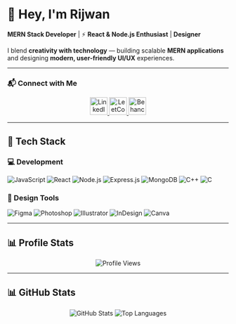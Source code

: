 # 👋 Hey, I'm Rijwan  

 **MERN Stack Developer** | ⚡ **React & Node.js Enthusiast** | **Designer**  

I blend **creativity with technology** — building scalable **MERN applications** and designing **modern, user-friendly UI/UX** experiences.  

---

### 📬 Connect with Me
<p align="center">
  <a href="https://www.linkedin.com/in/rijwanln/" target="_blank">
    <img src="https://cdn.jsdelivr.net/gh/devicons/devicon/icons/linkedin/linkedin-original.svg" alt="LinkedIn" height="40" width="40"/>
  </a>
  <a href="https://leetcode.com/u/__rijwan/" target="_blank">
    <img src="https://upload.wikimedia.org/wikipedia/commons/1/19/LeetCode_logo_black.png" alt="LeetCode" height="40" width="40"/>
  </a>
  <a href="https://www.behance.net/rijwanhusain" target="_blank">
    <img src="https://upload.wikimedia.org/wikipedia/commons/0/08/Behance_logo_2018.svg" alt="Behance" height="40" width="40"/>
  </a>
</p>


---

## 🚀 Tech Stack

### 💻 Development
<p align="left">
  <img src="https://img.shields.io/badge/JavaScript-F7DF1E?style=for-the-badge&logo=javascript&logoColor=black" alt="JavaScript"/> 
  <img src="https://img.shields.io/badge/React-61DAFB?style=for-the-badge&logo=react&logoColor=black" alt="React"/> 
  <img src="https://img.shields.io/badge/Node.js-339933?style=for-the-badge&logo=node.js&logoColor=white" alt="Node.js"/> 
  <img src="https://img.shields.io/badge/Express.js-000000?style=for-the-badge&logo=express&logoColor=white" alt="Express.js"/> 
  <img src="https://img.shields.io/badge/MongoDB-47A248?style=for-the-badge&logo=mongodb&logoColor=white" alt="MongoDB"/> 
  <img src="https://img.shields.io/badge/C++-00599C?style=for-the-badge&logo=c%2B%2B&logoColor=white" alt="C++"/> 
  <img src="https://img.shields.io/badge/C-00599C?style=for-the-badge&logo=c&logoColor=white" alt="C"/>
</p>

### 🎨 Design Tools
<p align="left">
  <img src="https://img.shields.io/badge/Figma-F24E1E?style=for-the-badge&logo=figma&logoColor=white" alt="Figma"/> 
  <img src="https://img.shields.io/badge/Photoshop-31A8FF?style=for-the-badge&logo=adobe-photoshop&logoColor=white" alt="Photoshop"/> 
  <img src="https://img.shields.io/badge/Illustrator-FF9A00?style=for-the-badge&logo=adobe-illustrator&logoColor=white" alt="Illustrator"/> 
  <img src="https://img.shields.io/badge/InDesign-FF3366?style=for-the-badge&logo=adobe-indesign&logoColor=white" alt="InDesign"/> 
  <img src="https://img.shields.io/badge/Canva-00C4CC?style=for-the-badge&logo=canva&logoColor=white" alt="Canva"/>
</p>

---

## 📊 Profile Stats
<p align="center">
  <img src="https://img.shields.io/badge/Profile%20Views-1000+-blue" alt="Profile Views"/>
</p>

---

## 📊 GitHub Stats
<p align="center">
  <img src="https://github-readme-stats.vercel.app/api?username=rijwanofficials&show_icons=true&theme=react&hide_border=true" alt="GitHub Stats"/>  
  <img src="https://github-readme-stats.vercel.app/api/top-langs/?username=rijwanofficials&layout=compact&theme=react&hide_border=true" alt="Top Languages"/>
</p>
